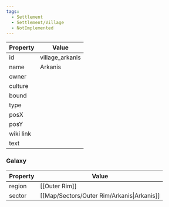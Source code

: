 ```yaml
---
tags:
  - Settlement
  - Settlement/Village
  - NotImplemented
---
```


| Property  | Value           |
| --------- | --------------- |
| id        | village_arkanis |
| name      | Arkanis         |
| owner     |                 |
| culture   |                 |
| bound     |                 |
| type      |                 |
| posX      |                 |
| posY      |                 |
| wiki link |                 |
| text      |                 |

### Galaxy
| Property | Value                                      |
| -------- | ------------------------------------------ |
| region   | [[Outer Rim]]                              |
| sector   | [[Map/Sectors/Outer Rim/Arkanis\|Arkanis]] |
